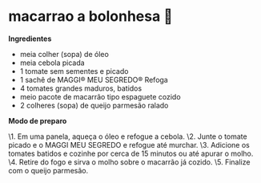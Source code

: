 # macarrao a bolonhesa :chicken:

**Ingredientes**

- meia colher (sopa) de óleo
- meia cebola picada
- 1 tomate sem sementes e picado
- 1 sachê de MAGGI® MEU SEGREDO® Refoga
- 4 tomates grandes maduros, batidos
- meio pacote de macarrão tipo espaguete cozido
- 2 colheres (sopa) de queijo parmesão ralado

**Modo de preparo**

\1. Em uma panela, aqueça o óleo e refogue a cebola.
\2. Junte o tomate picado e o MAGGI MEU SEGREDO e refogue até murchar.
\3. Adicione os tomates batidos e cozinhe por cerca de 15 minutos ou até apurar o molho.
\4. Retire do fogo e sirva o molho sobre o macarrão já cozido.
\5. Finalize com o queijo parmesão.





